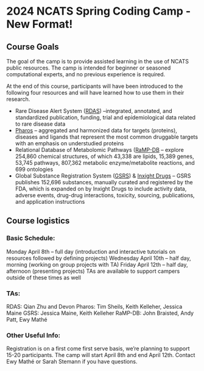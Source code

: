 # 2024 NCATS Spring Coding Camp - New Format!

## Course Goals
The goal of the camp is to provide assisted learning in the use of NCATS public resources.  The camp is intended for beginner or seasoned computational experts, and no previous experience is required.

At the end of this course, participants will have been introduced to the following four resources and will have learned how to use them in their research.

- Rare Disease Alert System ([RDAS](https://rdas.ncats.nih.gov/)) –integrated, annotated, and standardized publication, funding, trial and epidemiological data related to rare disease data
- [Pharos](https://pharos.ncats.nih.gov/) – aggregated and harmonized data for targets (proteins), diseases and ligands that represent the most common druggable targets with an emphasis on understudied proteins
- Relational Database of Metabolomic Pathways ([RaMP-DB](https://rampdb.nih.gov/) – explore 254,860 chemical structures, of which 43,338 are lipids, 15,389 genes, 53,745 pathways, 807,362 metabolic enzyme/metabolite reactions, and 699 ontologies
- Global Substance Registration System ([GSRS](https://gsrs.ncats.nih.gov/)) & [Inxight Drugs](https://drugs.ncats.io/) – GSRS publishes 152,696 substances, manually curated and registered by the FDA, which is expanded on by Inxight Drugs to include activity data, adverse events, drug-drug interactions, toxicity, sourcing, publications, and application instructions

## Course logistics
### Basic Schedule:
Monday April 8th – full day (introduction and interactive tutorials on resources followed by defining projects)
Wednesday April 10th – half day, morning (working on group projects with TA)
Friday April 12th – half day, afternoon (presenting projects)
TAs are available to support campers outside of these times as well

### TAs:
RDAS: Qian Zhu and Devon 
Pharos: Tim Sheils, Keith Kelleher, Jessica Maine
GSRS: Jessica Maine, Keith Kelleher
RaMP-DB: John Braisted, Andy Patt, Ewy Mathé

### Other Useful Info:
Registration is on a first come first serve basis, we’re planning to support 15-20 participants.  The camp will start April 8th and end April 12th. 
Contact Ewy Mathé or Sarah Stemann if you have questions.
